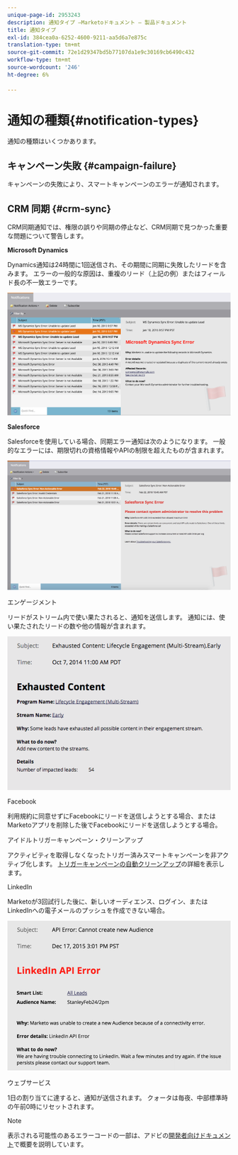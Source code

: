 ```yaml
---
unique-page-id: 2953243
description: 通知タイプ —Marketoドキュメント — 製品ドキュメント
title: 通知タイプ
exl-id: 384cea0a-6252-4600-9211-aa5d6a7e875c
translation-type: tm+mt
source-git-commit: 72e1d29347bd5b77107da1e9c30169cb6490c432
workflow-type: tm+mt
source-wordcount: '246'
ht-degree: 6%

---
```


# 通知の種類{#notification-types}

通知の種類はいくつかあります。

## キャンペーン失敗  {#campaign-failure}

キャンペーンの失敗により、スマートキャンペーンのエラーが通知されます。

## CRM 同期 {#crm-sync}

CRM同期通知では、権限の誤りや同期の停止など、CRM同期で見つかった重要な問題について警告します。

**Microsoft Dynamics**

Dynamics通知は24時間に1回送信され、その期間に同期に失敗したリードを含みます。 エラーの一般的な原因は、重複のリード（上記の例）またはフィールド長の不一致エラーです。

![](assets/image2016-1-20-11-3a19-3a58.png)

**Salesforce**

Salesforceを使用している場合、同期エラー通知は次のようになります。 一般的なエラーには、期限切れの資格情報やAPIの制限を超えたものが含まれます。

![](assets/salesforcesyncerror.png)

エンゲージメント

リードがストリーム内で使い果たされると、通知を送信します。  通知には、使い果たされたリードの数や他の情報が含まれます。

![](assets/image2014-10-14-10-3a57-3a9.png)

Facebook

利用規約に同意せずにFacebookにリードを送信しようとする場合、またはMarketoアプリを削除した後でFacebookにリードを送信しようとする場合。

アイドルトリガーキャンペーン・クリーンアップ

アクティビティを取得しなくなったトリガー済みスマートキャンペーンを非アクティブ化します。 [トリガーキャンペーンの自動クリーンアップ](/help/marketo/product-docs/core-marketo-concepts/smart-campaigns/using-smart-campaigns/automatic-trigger-campaign-cleanup.md)の詳細を表示します。

LinkedIn

Marketoが3回試行した後に、新しいオーディエンス、ログイン、またはLinkedInへの電子メールのプッシュを作成できない場合。

![](assets/linkedin.png)

ウェブサービス

1日の割り当てに達すると、通知が送信されます。 クォータは毎夜、中部標準時の午前0時にリセットされます。

>[!NOTE]
>
>表示される可能性のあるエラーコードの一部は、アドビの[開発者向けドキュメント](https://developers.marketo.com/rest-api/error-codes/#response_level_error_codes)で概要を説明しています。
